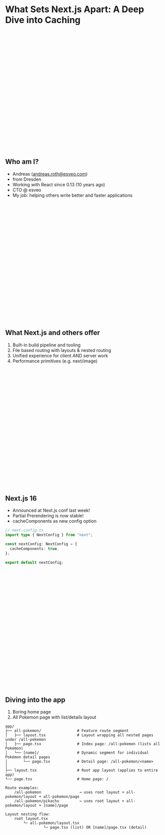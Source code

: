 <br>
<br>
<br>
<br>
<br>
<br>
<br>
<br>
<br>
<br>
<br>
<br>
<br>
<br>
<br>
<br>
<br>
<br>
<br>
<br>
<br>
<br>
<br>
<br>
<br>
<br>
<br>
<br>
<br>
<br>
<br>
<br>
<br>
<br>
<br>
<br>
<br>
<br>
<br>
<br>
<br>
<br>
<br>
<br>
<br>
<br>
<br>
<br>
<br>
<br>
<br>
<br>
<br>
<br>
<br>
<br>
<br>
<br>
<br>
<br>
<br>
<br>
<br>
<br>
<br>
<br>

# What Sets Next.js Apart: A Deep Dive into Caching

<br>
<br>
<br>
<br>
<br>
<br>
<br>
<br>
<br>
<br>
<br>
<br>
<br>
<br>
<br>
<br>
<br>
<br>
<br>
<br>
<br>
<br>

## Who am I?

- Andreas (andreas.roth@esveo.com)
- from Dresden
- Working with React since 0.13 (10 years ago)
- CTO @ esveo
- My job: helping others write better and faster applications

<br>
<br>
<br>
<br>
<br>
<br>
<br>
<br>
<br>
<br>
<br>
<br>
<br>
<br>
<br>
<br>
<br>
<br>
<br>
<br>
<br>
<br>

## What Next.js and others offer

1. Built-in build pipeline and tooling
1. File based routing with layouts & nested routing
1. Unified experience for client AND server work
1. Performance primitives (e.g. next/image)

<br>
<br>
<br>
<br>
<br>
<br>
<br>
<br>
<br>
<br>
<br>
<br>
<br>
<br>
<br>
<br>
<br>
<br>
<br>
<br>
<br>
<br>

## Next.js 16

- Announced at Next.js conf last week!
- Partial Prerendering is now stable!
- cacheComponents as new config option

```ts
// next.config.ts
import type { NextConfig } from "next";

const nextConfig: NextConfig = {
  cacheComponents: true,
};

export default nextConfig;
```

<br>
<br>
<br>
<br>
<br>
<br>
<br>
<br>
<br>
<br>
<br>
<br>
<br>
<br>
<br>
<br>
<br>
<br>
<br>
<br>
<br>
<br>

## Diving into the app

1. Boring home page
1. All Pokemon page with list/details layout

```
app/
├── all-pokemon/                # Feature route segment
│   ├── layout.tsx              # Layout wrapping all nested pages under /all-pokemon
│   ├── page.tsx                # Index page: /all-pokemon (lists all Pokémon)
│   └── [name]/                 # Dynamic segment for individual Pokémon detail pages
│       └── page.tsx            # Detail page: /all-pokemon/<name>
│
├── layout.tsx                  # Root app layout (applies to entire app)
└── page.tsx                    # Home page: /

Route examples:
	/all-pokemon                 → uses root layout + all-pokemon/layout + all-pokemon/page
	/all-pokemon/pikachu         → uses root layout + all-pokemon/layout + [name]/page

Layout nesting flow:
	root layout.tsx
		└─ all-pokemon/layout.tsx
				 └─ page.tsx (list) OR [name]/page.tsx (detail)
```

<br>
<br>
<br>
<br>
<br>
<br>
<br>
<br>
<br>
<br>
<br>
<br>
<br>
<br>
<br>
<br>
<br>
<br>
<br>
<br>
<br>
<br>

# Task 1: Add dynamic data

## Let's do it!

<br>
<br>
<br>
<br>
<br>
<br>
<br>
<br>
<br>
<br>
<br>
<br>
<br>
<br>
<br>
<br>
<br>
<br>
<br>
<br>
<br>
<br>

## What we learned

- Use `npm run build && npm run start` to debug performance and caching
- Next.js 16 now requires suspense for top level dynamic code and prevents "the Next.js feeling"

<br>
<br>
<br>
<br>
<br>
<br>
<br>
<br>
<br>
<br>
<br>
<br>
<br>
<br>
<br>
<br>
<br>
<br>
<br>
<br>
<br>
<br>

# First optimization: dedupe within requests

## Let's do it!

<br>
<br>
<br>
<br>
<br>
<br>
<br>
<br>
<br>
<br>
<br>
<br>
<br>
<br>
<br>
<br>
<br>
<br>
<br>
<br>
<br>
<br>

## What did we learn?

- Use `cache` to make sure that a function is only executed once in a request (per arguments)
- Very low risk. Can't leak data from other users, can't have stale data.
- Can be used to pass around request context to other server components

<br>
<br>
<br>
<br>
<br>
<br>
<br>
<br>
<br>
<br>
<br>
<br>
<br>
<br>
<br>
<br>
<br>
<br>
<br>
<br>
<br>
<br>

```tsx
import { cache } from "react";

const getHandle = cache(() => ({} as any));

function setRequestContext(ctx: { user: User }) {
  const handle = getHandle();
  Object.assign(handle, ctx);
}

function getRequestContext() {
  return getHandle() as { user: User };
}
```

<br>
<br>
<br>
<br>
<br>
<br>
<br>
<br>
<br>
<br>
<br>
<br>
<br>
<br>
<br>
<br>
<br>
<br>
<br>
<br>
<br>
<br>

# Second optimization: "use cache"

## Let's do it!

<br>
<br>
<br>
<br>
<br>
<br>
<br>
<br>
<br>
<br>
<br>
<br>
<br>
<br>
<br>
<br>
<br>
<br>
<br>
<br>
<br>
<br>

## What we learned

- Can be added to data fetching functions
- CAN be added to components, but affects all children
- All arguments (and thus props) need to be simple data objects, no class instances, no functions
- (Exceptions exist, more on that later)

<br>
<br>
<br>
<br>
<br>
<br>
<br>
<br>
<br>
<br>
<br>
<br>
<br>
<br>
<br>
<br>
<br>
<br>
<br>
<br>
<br>
<br>

## Invalidation

- `cacheTag`
- `revalidateTag`
- `updateTag`
- `cacheLife`
  - concepts
    - staleTime (default: 5 minutes)
    - revalidate (default: 15 minutes)
    - expire (default: 1 year) - this is new!
  - options: seconds, minutes, hours, days, wekks, max (see [docs](https://nextjs.org/docs/app/api-reference/functions/cacheLife))

<br>
<br>
<br>
<br>
<br>
<br>
<br>
<br>
<br>
<br>
<br>
<br>
<br>
<br>
<br>
<br>
<br>
<br>
<br>
<br>
<br>
<br>

## Summary

- Make as much data loading cached as possibe
- Pages will render statically as a result
- The more dynamic your content is, the more complex your revalidation logic will be

<br>
<br>
<br>
<br>
<br>
<br>
<br>
<br>
<br>
<br>
<br>
<br>
<br>
<br>
<br>
<br>
<br>
<br>
<br>
<br>
<br>
<br>

# Let's add user specific content!

## Implement My Team!

<br>
<br>
<br>
<br>
<br>
<br>
<br>
<br>
<br>
<br>
<br>
<br>
<br>
<br>
<br>
<br>
<br>
<br>
<br>
<br>
<br>
<br>

## What we learned

- dynamic APIs can not be used within `"use cache"`
- dynamic APIs always need to be within `<Suspense>`

<br>
<br>
<br>
<br>
<br>
<br>
<br>
<br>
<br>
<br>
<br>
<br>
<br>
<br>
<br>
<br>
<br>
<br>
<br>
<br>
<br>
<br>

## The tricky parts: Preventing static elements to become dynamic

<br>
<br>
<br>
<br>
<br>
<br>
<br>
<br>
<br>
<br>
<br>
<br>
<br>
<br>
<br>
<br>
<br>
<br>
<br>
<br>
<br>
<br>

## What we learned

- Load dynamic data near the top. If possible, don't await
- Cache whole components and pass "awaiting" components with props
- If required, pass down promises, without awaiting, and await as deep as possible

<br>
<br>
<br>
<br>
<br>
<br>
<br>
<br>
<br>
<br>
<br>
<br>
<br>
<br>
<br>
<br>
<br>
<br>
<br>
<br>
<br>
<br>

# What if I'm still on Next.js 15

- use fetch (`fetch(url, { next: { revalidate: 30, tags: ["tag"] }})`)
  - Already deduplicated
  - Can use the data cache (but no expiration time)
- `cache(fn)` already exists for deduplication
- `unstable_cache(fn, keyParts, options)` from next.js can be used instead of `"use cache"`
- Page level settings can be used to control fully static pages.

```tsx
export const dynamic = "force-static";
```

<br>
<br>
<br>
<br>
<br>
<br>
<br>
<br>
<br>
<br>
<br>
<br>
<br>
<br>
<br>
<br>
<br>
<br>
<br>
<br>
<br>
<br>

# Summary

- **_Dynamic at the speed of static_**
- Dynamic vs Static is no longer a full page decision
- Goal for us: Make as much static/cached as possible
- --> Not always worth it.
  - Adding use cache to a component that always directly returns "boring" JSX can be more costly, than just rendering it.
  - Internal app: Being up to date is much more important, invalidation can become tricky
  - E-Commerce: Being up to date is only rarely a must, performance is of utmost importance!

<br>
<br>
<br>
<br>
<br>
<br>
<br>
<br>
<br>
<br>
<br>
<br>
<br>
<br>
<br>
<br>
<br>
<br>
<br>
<br>
<br>
<br>

More questions? Let's chat!

andreas.roth@esveo.com

𝕏 @andrewgreenh
